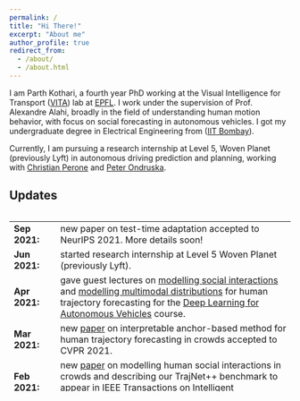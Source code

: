 ```yaml
---
permalink: /
title: "Hi There!"
excerpt: "About me"
author_profile: true
redirect_from: 
  - /about/
  - /about.html
---
```


I am Parth Kothari, a fourth year PhD working at the Visual Intelligence for Transport ([VITA](https://www.epfl.ch/labs/vita/)) lab at [EPFL](https://www.epfl.ch/en/). I work under the supervision of Prof. Alexandre Alahi, broadly in the field of understanding human motion behavior, with focus on social forecasting in autonomous vehicles. I got my undergraduate degree in Electrical Engineering from ([IIT Bombay](http://www.iitb.ac.in)).

Currently, I am pursuing a research internship at Level 5, Woven Planet (previously Lyft) in autonomous driving prediction and planning, working with [Christian Perone](https://blog.christianperone.com/) and [Peter Ondruska](https://www.ondruska.com/).



## Updates

<div style="height:320px;overflow:auto;">
<table>
<col width="100px">
<col width="650px">

<tr><td><b>Sep 2021:</b></td><td> new paper on test-time adaptation accepted to NeurIPS 2021. More details soon! </td></tr>

<tr><td><b>Jun 2021:</b></td><td> started research internship at Level 5 Woven Planet (previously Lyft). </td></tr>

<tr><td><b>Apr 2021:</b></td><td> gave guest lectures on <a href="https://tube.switch.ch/videos/G2txflHB4t">modelling social interactions</a> and <a href="https://tube.switch.ch/videos/py9mqGEqTv">modelling multimodal distributions</a> for human trajectory forecasting for the <a href="https://edu.epfl.ch/coursebook/fr/deep-learning-for-autonomous-vehicles-CIVIL-459">Deep Learning for Autonomous Vehicles</a> course. </td></tr>

<tr><td><b>Mar 2021:</b></td><td> new <a href="https://openaccess.thecvf.com/content/CVPR2021/html/Kothari_Interpretable_Social_Anchors_for_Human_Trajectory_Forecasting_in_Crowds_CVPR_2021_paper.html">paper</a> on interpretable anchor-based method for human trajectory forecasting in crowds accepted to CVPR 2021.</td></tr>

<tr><td><b>Feb 2021:</b></td><td> new <a href="https://ieeexplore.ieee.org/abstract/document/9408398">paper</a> on modelling human social interactions in crowds and describing our TrajNet++ benchmark to appear in IEEE Transactions on Intelligent Transportation Systems. <a href="https://github.com/vita-epfl/trajnetplusplusbaselines">[Code]</a> </td></tr>

<tr><td><b>Dec 2020:</b></td><td> gave a virtual talk on TrajNet++ at The First International Workshop on <a href="http://staff.ustc.edu.cn/~tzzhang/dl-hau2020/index.html">Deep Learning for Human-Centric Activity Understanding</a> in ICPR 2020. </td></tr>

<tr><td><b>Aug 2020:</b></td><td> gave a virtual talk on benchmarking trajectory forecasting models at the <a href="https://sites.google.com/view/btfm2020/homepage?authuser=0">BTFM Workshop</a> at ECCV 2020.</td></tr>

<tr><td><b>Jun 2020:</b></td><td> gave a virtual talk on TrajNet++ at 2nd Workshop on <a href="https://motionpredictionicra2020.github.io">Long-Term Human Motion Prediction</a> in ICRA 2020. Video available <a href="https://www.youtube.com/watch?v=pIgLJm2V5aE&list=PLrLNIllEiqRAb-eDahuDJunDSC7lP2V78&index=9">here</a> </td></tr>


<tr><td><b>Apr 2020:</b></td><td> started maintaining a list of papers focussed on human trajectory forecasting in crowds. <a href="https://github.com/theDebugger811/human-trajectory-forecasting-papers">[Link]</a></td></tr>

<tr><td><b>Feb 2020:</b></td><td> TrajNet++ challenge to appear as challenge track in 2nd Workshop on <a href="https://motionpredictionicra2020.github.io">Long-Term Human Motion Prediction</a> in ICRA 2020.</td></tr>

<tr><td><b>Jan 2020:</b></td><td> gave a talk on "Introducing TrajNet++: Large Scale Human Trajectory Forecasting Benchmark" at <a href="https://appliedmldays.org">Applied Machine Learning Days 2020</a> at EPFL.</td></tr>


<tr><td><b>Dec 2019:</b></td><td> won 2nd Prize for Best Poster at <a href="https://www.epfl.ch/education/phd/programs/edee-electrical-engineering">EDEE Scientific Day</a> for our work on Colaborative Sampling from Generative Adversarial Networks. <a href="http://theDebugger811.github.io/files/EDEE.pdf">[Poster]</a></td></tr>

<tr><td><b>Nov 2019:</b></td><td> new <a href="https://arxiv.org/pdf/1902.00813.pdf">paper</a> on collaborative sampling from generative adversarial networks is accepted to <a href="https://aaai.org/Conferences/AAAI-20/">AAAI 2020</a>. <a href="https://github.com/vita-epfl/collaborative-gan-sampling">[Code]</a></td></tr>

<tr><td><b>Nov 2019:</b></td><td> cleared the Candidancy Exam.</td></tr>

<tr><td><b>Oct 2019:</b></td><td> first version of <a href="https://www.aicrowd.com/challenges/trajnet-a-trajectory-forecasting-challenge">TrajNet++</a>, our large-scale trajectory forecasting challenge for <a href="https://appliedmldays.org">Applied Machine Learning Days 2020</a> is online.</td></tr>

<tr><td><b>Jun 2019:</b></td><td>  our lab organized <a href="https://www.facebook.com/watch/?v=859118111133490">Human-Robot Tandem Race</a> as part of the <a href="https://edu.epfl.ch/coursebook/fr/deep-learning-for-autonomous-vehicles-CIVIL-459">Deep Learning for Autonomous Vehicles</a> course at EPFL</td></tr>


<tr><td><b>Apr 2019:</b></td><td> new <a href="https://transp-or.epfl.ch/heart/2019/abstracts/hEART_2019_paper_148.pdf">paper</a> on Adversarial loss in human trajectory prediction sampling accepted to <a href="http://heart2019.bme.hu">hEART 2019</a></td></tr>

<tr><td><b>Aug 2018:</b></td><td> started my PhD in Electrical Engineering at EPFL  </td></tr>

<tr><td><b>Aug 2018:</b></td><td> graduated from IIT Bombay, with Institute Rank 7  </td></tr>

<tr><td><b>Jun 2018:</b></td><td> secured 3rd position in the <a href="https://www.kaggle.com/c/ifood2018/leaderboard">iFood Challenge</a> at CVPR 2018. <a href="https://github.com/TheShadow29/Ifood-challenge-2018">[Code]</a></td></tr>

<tr><td><b>Apr 2018:</b></td><td> I will be joining VITA Lab as a PhD candidate, under supervision of Prof. Alexandre Alahi, in Fall 2018 </td></tr>

